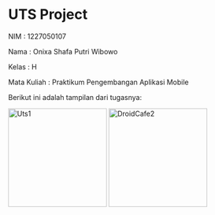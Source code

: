 # UTS Project

<p>NIM : 1227050107</p>
<p>Nama : Onixa Shafa Putri Wibowo</p>
<p>Kelas : H</p>
<p>Mata Kuliah : Praktikum Pengembangan Aplikasi Mobile</p>

Berikut ini adalah tampilan dari tugasnya:
<p>
<img src="https://github.com/user-attachments/assets/54a98f0c-4820-4c2f-af1b-8ea345d4d52f" alt="Uts1" width="200" />
<img src="https://github.com/user-attachments/assets/4aae89c9-2abc-46d8-b28c-5b8f19b0cdc5" alt="DroidCafe2" width="200" />
</p>
